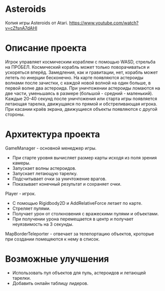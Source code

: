 # Asteroids
Копия игры Asteroids от Atari. https://www.youtube.com/watch?v=cZfsnA7dAHI

# Описание проекта
Игрок управляет космическим кораблем с помощью WASD, стрельба на ПРОБЕЛ.
Космический корабль может только поворачиваться и ускоряться вперёд. Замедления, как и гравитации, нет, корабль может лететь по инерции бесконечно.
На карте появляются астероиды волнами после зачистки, с каждой новой волной на один больше, в первой волне два астероида.
При уничтожении астероиды ломаются на две части, уменьшаясь в размере (большой - средний - маленький).
Каждые 20-40 секунд после уничтожения или старта игры появляется летающая тарелка, движущаяся по прямой и обстреливающая игрока.
При касании краёв экрана, движущиеся объекты появляются с другой стороны.

# Архитектура проекта
GameManager - основной менеджер игры.
- При старте уровня вычисляет размер карты исходя из поля зрения камеры.
- Запускает волны астероидов.
- Запускает летающую тарелку.
- Подсчитывает очки за уничтожение врагов.
- Показывает конечный результат и сохраняет очки.

Player - игрок.
- С помощью Rigidbody2D и AddRelativeForce летает по карте.
- Стреляет пулями.
- Получает урон от столкновения с вражескими пулями и объектами.
- При получении урона перемещается в центр и получает неуязвимость на 3 секунды.

MapBorderTeleporter - отвечает за телепортацию объектов, кроторые при создании помещяются к нему в список.

# Возможные улучшения
- Использовать пул объектов для пуль, астероидов и летающей тарелки.
- Добавить онлайн таблицу лидеров.